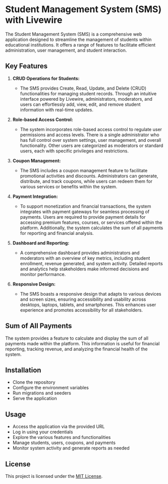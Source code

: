 # Student Management System (SMS) with Livewire

The Student Management System (SMS) is a comprehensive web application designed to streamline the management of students within educational institutions. It offers a range of features to facilitate efficient administration, user management, and student interaction.

## Key Features

1. **CRUD Operations for Students:** 
    - The SMS provides Create, Read, Update, and Delete (CRUD) functionalities for managing student records. Through an intuitive interface powered by Livewire, administrators, moderators, and users can effortlessly add, view, edit, and remove student information with real-time updates.

2. **Role-based Access Control:**
    - The system incorporates role-based access control to regulate user permissions and access levels. There is a single administrator who has full control over system settings, user management, and overall functionality. Other users are categorized as moderators or standard users, each with specific privileges and restrictions.

3. **Coupon Management:**
    - The SMS includes a coupon management feature to facilitate promotional activities and discounts. Administrators can generate, distribute, and track coupons, while users can redeem them for various services or benefits within the system.

4. **Payment Integration:**
    - To support monetization and financial transactions, the system integrates with payment gateways for seamless processing of payments. Users are required to provide payment details for accessing premium features, courses, or services offered within the platform. Additionally, the system calculates the sum of all payments for reporting and financial analysis.

5. **Dashboard and Reporting:**
    - A comprehensive dashboard provides administrators and moderators with an overview of key metrics, including student enrollment, revenue generated, and system activity. Detailed reports and analytics help stakeholders make informed decisions and monitor performance.

6. **Responsive Design:**
    - The SMS boasts a responsive design that adapts to various devices and screen sizes, ensuring accessibility and usability across desktops, laptops, tablets, and smartphones. This enhances user experience and promotes accessibility for all stakeholders.

## Sum of All Payments

The system provides a feature to calculate and display the sum of all payments made within the platform. This information is useful for financial reporting, tracking revenue, and analyzing the financial health of the system.

## Installation

- Clone the repository
- Configure the environment variables
- Run migrations and seeders
- Serve the application

## Usage

- Access the application via the provided URL
- Log in using your credentials
- Explore the various features and functionalities
- Manage students, users, coupons, and payments
- Monitor system activity and generate reports as needed

## License

This project is licensed under the [MIT License](LICENSE).
